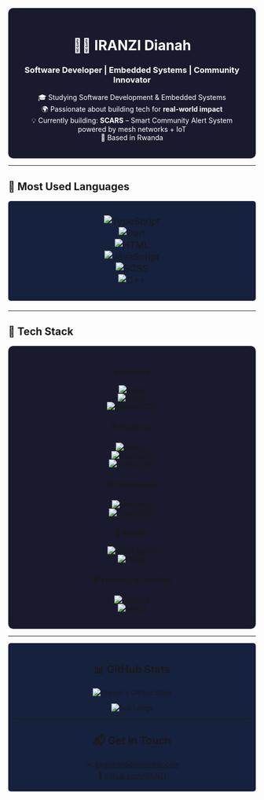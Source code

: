 <div align="center" style="background-color: #1a1a2e; color: #ffffff; padding: 20px; border-radius: 10px;">

# 👩‍💻 IRANZI Dianah  
### Software Developer | Embedded Systems | Community Innovator  

🎓 Studying Software Development & Embedded Systems  
🌍 Passionate about building tech for <b>real-world impact</b>  
💡 Currently building: <b>SCARS</b> – Smart Community Alert System powered by mesh networks + IoT  
📍 Based in Rwanda  

</div>

---

## 🧠 Most Used Languages  
<div align="center" style="font-size: 1.2rem; margin-bottom: 20px; background-color: #16213e; padding: 10px; border-radius: 5px;">

![TypeScript](https://img.shields.io/badge/-TypeScript-3178C6?style=for-the-badge&logo=typescript&logoColor=white)  
![Dart](https://img.shields.io/badge/-Dart-0175C2?style=for-the-badge&logo=dart&logoColor=white)  
![HTML](https://img.shields.io/badge/-HTML-E34F26?style=for-the-badge&logo=html5&logoColor=white)  
![JavaScript](https://img.shields.io/badge/-JavaScript-F7DF1E?style=for-the-badge&logo=javascript&logoColor=black)  
![SCSS](https://img.shields.io/badge/-SCSS-CC6699?style=for-the-badge&logo=sass&logoColor=white)  
![C++](https://img.shields.io/badge/-C++-00599C?style=for-the-badge&logo=c%2B%2B&logoColor=white)  

</div>

---

## 🚀 Tech Stack

<div align="center" style="background-color: #1a1a2e; padding: 20px; border-radius: 10px;">

### Frontend  
[![React](https://img.shields.io/badge/-React-61DAFB?style=for-the-badge&logo=react&logoColor=black)](https://reactjs.org/)  
[![Redux](https://img.shields.io/badge/-Redux-764ABC?style=for-the-badge&logo=redux&logoColor=white)](https://redux.js.org/)  
[![Tailwind CSS](https://img.shields.io/badge/-Tailwind_CSS-38B2AC?style=for-the-badge&logo=tailwind-css&logoColor=white)](https://tailwindcss.com/)

### 🛠️ Backend  
[![Node.js](https://img.shields.io/badge/-Node.js-339933?style=for-the-badge&logo=node.js&logoColor=white)](https://nodejs.org/)  
[![Express.js](https://img.shields.io/badge/-Express.js-000000?style=for-the-badge&logo=express&logoColor=white)](https://expressjs.com/)  
[![Spring Boot](https://img.shields.io/badge/-Spring_Boot-6DB33F?style=for-the-badge&logo=spring-boot&logoColor=white)](https://spring.io/projects/spring-boot)

### 🗄️ Databases  
[![MongoDB](https://img.shields.io/badge/-MongoDB-47A248?style=for-the-badge&logo=mongodb&logoColor=white)](https://www.mongodb.com/)  
[![PostgreSQL](https://img.shields.io/badge/-PostgreSQL-4169E1?style=for-the-badge&logo=postgresql&logoColor=white)](https://www.postgresql.org/)

### 📱 Mobile  
[![React Native](https://img.shields.io/badge/-React_Native-20232A?style=for-the-badge&logo=react&logoColor=61DAFB)](https://reactnative.dev/)  
[![Flutter](https://img.shields.io/badge/-Flutter-02569B?style=for-the-badge&logo=flutter&logoColor=white)](https://flutter.dev/)

### 🌍 Hosting & DevOps  
[![Firebase](https://img.shields.io/badge/-Firebase-FFCA28?style=for-the-badge&logo=firebase&logoColor=black)](https://firebase.google.com/)  
[![Vercel](https://img.shields.io/badge/-Vercel-000000?style=for-the-badge&logo=vercel&logoColor=white)](https://vercel.com/)

</div>

---

<div align="center" style="background-color: #16213e; padding: 10px; border-radius: 5px;">

## 📊 GitHub Stats  

![Dianah's GitHub Stats](https://github-readme-stats.vercel.app/api?username=IRANZI&show_icons=true&theme=tokyonight&hide_border=true&border_radius=12)  

![Top Langs](https://github-readme-stats.vercel.app/api/top-langs/?username=IRANZI&layout=compact&theme=tokyonight&hide_border=true)

---

## 📬 Get in Touch  

✉️ [iradianah5@example.com](mailto:iradianah5@example.com)  
🔗 [github.com/IRANZI](https://github.com/IRANZI)

</div>
